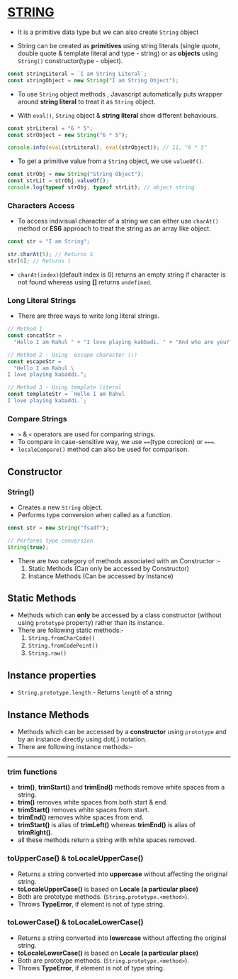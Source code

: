 # [STRING](https://developer.mozilla.org/en-US/docs/Web/JavaScript/Reference/Global_Objects/String)

- It is a primitive data type but we can also create `String` object

- String can be created as **primitives** using string literals (single quote, double quote & template literal and type - string) or as **objects** using `String()` constructor(type - object).

```js
const stringLiteral = `I am String Literal`;
const stringObject = new String("I am String Object");
```

- To use `String` object methods , Javascript automatically puts wrapper around **string literal** to treat it as `String` object.

- With `eval()`, `String` object & **string literal** show different behaviours.

```js
const strLiteral = "6 * 5";
const strObject = new String("6 * 5");

console.info(eval(strLiteral), eval(strObject)); // 11, "6 * 5"
```

- To get a primitive value from a `String` object, we use `valueOf()`.

```js
const strObj = new String("String Object");
const strLit = strObj.valueOf();
console.log(typeof strObj, typeof strLit); // object string
```

### Characters Access

- To access indivisual character of a string we can either use `charAt()` method or **ES6** approach to treat the string as an array like object.

```js
const str = "I am String";

str.charAt(5); // Returns S
str[6]; // Returns t
```

- `charAt(index)`(default index is 0) returns an empty string if character is not found whereas using **[]** returns `undefined`.

### Long Literal Strings

- There are three ways to write long literal strings.

```js
// Method 1
const concatStr =
  "Hello I am Rahul " + "I love playing kabbadi. " + "And who are you???";

// Method 2 - Using  escape character (\)
const escapeStr =
  "Hello I am Rahul \
I love playing kabaddi.";

// Method 3 - Using template literal
const templateStr = `Hello I am Rahul 
I love playing kabaddi.`;
```

### Compare Strings

- `>` & `<` operators are used for comparing strings.
- To compare in case-sensitive way, we use `==`(type corecion) or `===`.
- `localeCompare()` method can also be used for comparison.

## Constructor

### String()

- Creates a new `String` object.
- Performs type conversion when called as a function.

```js
const str = new String("fsadf");

// Performs type conversion
String(true);
```

- There are two category of methods associated with an Constructor :-
  1. Static Methods (Can only be accessed by Constructor)
  2. Instance Methods (Can be accessed by Instance)

## Static Methods

- Methods which can **only** be accessed by a class constructor (without using `prototype` property) rather than its instance.
- There are following static methods:-
  1. `String.fromCharCode()`
  2. `String.fromCodePoint()`
  3. `String.raw()`

## Instance properties

- `String.prototype.length` - Returns `length` of a string

## Instance Methods

- Methods which can be accessed by a **constructor** using `prototype` and by an instance directly using dot(.) notation.
- There are following instance methods:-

---

### trim functions

- **trim()**, **trimStart()** and **trimEnd()** methods remove white spaces from a string.
- **trim()** removes white spaces from both start & end.
- **trimStart()** removes white spaces from start.
- **trimEnd()** removes white spaces from end.
- **trimStart()** is alias of **trimLeft()** whereas **trimEnd()** is alias of **trimRight()**.
- all these methods return a string with white spaces removed.

### toUpperCase() & toLocaleUpperCase()

- Returns a string converted into **uppercase** without affecting the original string.
- **toLocaleUpperCase()** is based on **Locale (a particular place)**
- Both are prototype methods. (`String.prototype.<method>`).
- Throws **TypeError**, if element is not of type string.

### toLowerCase() & toLocaleLowerCase()

- Returns a string converted into **lowercase** without affecting the original string.
- **toLocaleLowerCase()** is based on **Locale (a particular place)**
- Both are prototype methods. (`String.prototype.<method>`).
- Throws **TypeError**, if element is not of type string.
